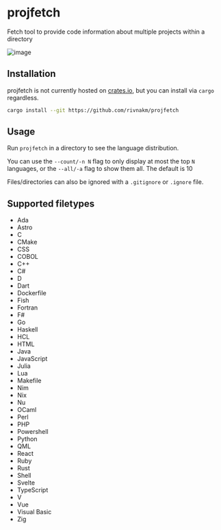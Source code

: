 # projfetch

Fetch tool to provide code information about multiple projects within a directory

![image](https://github.com/user-attachments/assets/bde35924-1022-492f-bb58-4f6eece4e40f)

## Installation

projfetch is not currently hosted on [crates.io](https://crates.io), but you can install via `cargo` regardless.

```sh
cargo install --git https://github.com/rivnakm/projfetch
```

## Usage

Run `projfetch` in a directory to see the language distribution.

You can use the `--count/-n N` flag to only display at most the top `N` languages, or the `--all/-a` flag to show them all. The default is 10

Files/directories can also be ignored with a `.gitignore` or `.ignore` file.

## Supported filetypes

- Ada
- Astro
- C
- CMake
- CSS
- COBOL
- C++
- C#
- D
- Dart
- Dockerfile
- Fish
- Fortran
- F#
- Go
- Haskell
- HCL
- HTML
- Java
- JavaScript
- Julia
- Lua
- Makefile
- Nim
- Nix
- Nu
- OCaml
- Perl
- PHP
- Powershell
- Python
- QML
- React
- Ruby
- Rust
- Shell
- Svelte
- TypeScript
- V
- Vue
- Visual Basic
- Zig
